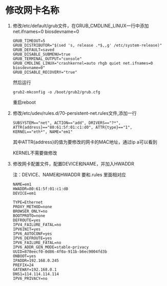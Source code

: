 # 修改网卡名称

1. 修改/etc/default/grub文件，在GRUB_CMDLINE_LINUX一行中添加net.ifnames=0 biosdevname=0
   ```
   GRUB_TIMEOUT=5
   GRUB_DISTRIBUTOR="$(sed 's, release .*$,,g' /etc/system-release)"
   GRUB_DEFAULT=saved
   GRUB_DISABLE_SUBMENU=true
   GRUB_TERMINAL_OUTPUT="console"
   GRUB_CMDLINE_LINUX="crashkernel=auto rhgb quiet net.ifnames=0 biosdevname=0"
   GRUB_DISABLE_RECOVERY="true"
   ```
   
   然后运行
   ```
   grub2-mkconfig -o /boot/grub2/grub.cfg
   ```
   重启reboot

2. 修改/etc/udev/rules.d/70-persistent-net.rules文件,添加一行

   ```
   SUBSYSTEM=="net", ACTION=="add", DRIVERS=="?*", ATTR{address}=="80:61:5f:01:c1:d0", ATTR{type}=="1", KERNEL=="eth*", NAME="em1"
   ```
   
   其中ATTR{address}的值为要修改的网卡的MAC地址，通过ip a可以看到
   
   KERNEL不需要做修改

3. 修改网卡配置文件，配置DEVICE和NAME，并加入HWADDR

   注：DEVICE、NAME和HWADDR 要和.rules 里面相对应
   ```
   NAME=em1
   HWADDR=80:61:5f:01:c1:d0
   DEVICE=em1
   ```
   ```
   TYPE=Ethernet
   PROXY_METHOD=none
   BROWSER_ONLY=no
   BOOTPROTO=none
   DEFROUTE=yes
   IPV4_FAILURE_FATAL=no
   IPV6INIT=yes
   IPV6_AUTOCONF=yes
   IPV6_DEFROUTE=yes
   IPV6_FAILURE_FATAL=no
   IPV6_ADDR_GEN_MODE=stable-privacy
   UUID=878eecf0-0d86-4f0a-911b-b6ec9004fd3b
   ONBOOT=yes
   IPADDR=192.168.0.245
   PREFIX=24
   GATEWAY=192.168.0.1
   DNS1=114.114.114.114
   IPV6_PRIVACY=no
   ```

